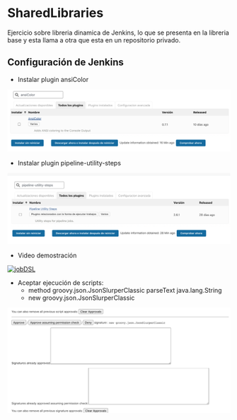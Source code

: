 # SharedLibraries

Ejercicio sobre libreria dinamica de Jenkins, lo que se presenta en la libreria base y esta llama a otra que esta en un repositorio privado.

## Configuración de Jenkins

- Instalar plugin ansiColor

![](imgs/ansicolor.png)

- Instalar plugin pipeline-utility-steps

![](imgs/pipeline-utility-steps.png)

- Video demostración

[![jobDSL](https://img.youtube.com/vi/RuLELUZ8JFY/0.jpg)](https://youtu.be/RuLELUZ8JFY "Video demostración")

- Aceptar ejecución de scripts:
    * method groovy.json.JsonSlurperClassic parseText java.lang.String
    * new groovy.json.JsonSlurperClassic

![](imgs/JsonSlurperClassic.png)
